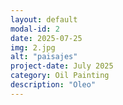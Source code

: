 ```yaml
---
layout: default
modal-id: 2
date: 2025-07-25
img: 2.jpg
alt: "paisajes"
project-date: July 2025
category: Oil Painting
description: "Oleo"
---
```

